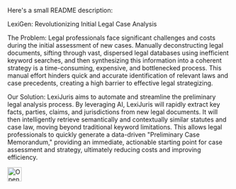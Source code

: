 Here's a small README description:

LexiGen: Revolutionizing Initial Legal Case Analysis

The Problem:
Legal professionals face significant challenges and costs during the initial assessment of new cases. Manually deconstructing legal documents, sifting through vast, dispersed legal databases using inefficient keyword searches, and then synthesizing this information into a coherent strategy is a time-consuming, expensive, and bottlenecked process. This manual effort hinders quick and accurate identification of relevant laws and case precedents, creating a high barrier to effective legal strategizing.

Our Solution:
LexiJuris aims to automate and streamline the preliminary legal analysis process. By leveraging AI, LexiJuris will rapidly extract key facts, parties, claims, and jurisdictions from new legal documents. It will then intelligently retrieve semantically and contextually similar statutes and case law, moving beyond traditional keyword limitations. This allows legal professionals to quickly generate a data-driven "Preliminary Case Memorandum," providing an immediate, actionable starting point for case assessment and strategy, ultimately reducing costs and improving efficiency.

<a href="https://studio.firebase.google.com/import?url=https%3A%2F%2Fgithub.com%2Fadityagirishh%2FLexiGen-Firebase">
  <picture>
    <source
      media="(prefers-color-scheme: dark)"
      srcset="https://cdn.firebasestudio.dev/btn/open_dark_32.svg">
    <source
      media="(prefers-color-scheme: light)"
      srcset="https://cdn.firebasestudio.dev/btn/open_light_32.svg">
    <img
      height="32"
      alt="Open in Firebase Studio"
      src="https://cdn.firebasestudio.dev/btn/open_blue_32.svg">
  </picture>
</a>
